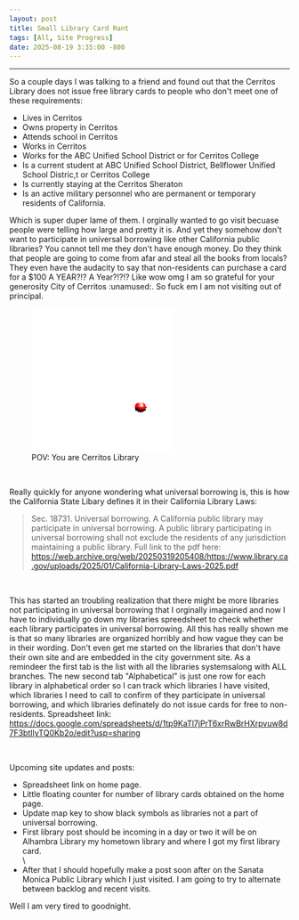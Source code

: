 ```yaml
---
layout: post
title: Small Library Card Rant
tags: [All, Site Progress]
date: 2025-08-19 3:35:00 -800
---
```

---
So a couple days I was talking to a friend and found out that the Cerritos Library does not issue free library cards to people who don't meet one of these requirements:
<ul>
  <li>Lives in Cerritos</li>
  <li>Owns property in Cerritos</li>
  <li>Attends school in Cerritos</li>
  <li>Works in Cerritos</li>
  <li>Works for the ABC Unified School District or for Cerritos College</li>
  <li>Is a current student at ABC Unified School District, Bellflower Unified School Distric,t or Cerritos College</li>
  <li>Is currently staying at the Cerritos Sheraton</li>
  <li>Is an active military personnel who are permanent or temporary residents of California.</li>
</ul>
Which is super duper lame of them. I orginally wanted to go visit becuase people were telling how large and pretty it is. And yet they somehow don't want to participate in universal 
borrowing like other California public libraries? You cannot tell me they don't have enough money. Do they think that people are going to come from afar and steal all the books from
locals? They even have the audacity to say that non-residents can purchase a card for a $100 A YEAR?!? A Year?!?!? Like wow omg I am so grateful for your generosity City of Cerritos 
:unamused:. So fuck em I am not visiting out of principal.

<br>

<div class="image-container">
      <figure>
            <img src=https://raw.githubusercontent.com/fiercefire/Blog-Assets/refs/heads/main/2025-09-11-Library-Card-Rant/tomato-throw.gif"" alt="Tomate Throw Gif">
            <figcaption>POV: You are Cerritos Library</figcaption>
      </figure>
</div>

<br>

Really quickly for anyone wondering what universal borrowing is, this is how the California State Libary defines it in their California Library Laws:
> Sec. 18731.  Universal borrowing. 
> A California public library may participate in universal borrowing. A public library 
> participating in universal borrowing shall not exclude the residents of any jurisdiction 
> maintaining a public library.
Full link to the pdf here: https://web.archive.org/web/20250319205408/https://www.library.ca.gov/uploads/2025/01/California-Library-Laws-2025.pdf

<br>

This has started an troubling realization that there might be more libraries not participating in universal borrowing that I orginally imagained and now I have to individually go down
my libraries spreedsheet to check whether each library participates in universal borrowing. All this has really shown me is that so many libraries are organized horribly and how vague 
they can be in their wording. Don't even get me started on the libraries that don't have their own site and are embedded in the city government site. As a remindeer the first tab is 
the list with all the libraries systemsalong with ALL branches. The new second tab "Alphabetical" is just one row for each library in alphabetical order so I can track which libraries 
I have visited, which libraries I need to call to confirm of they participate in universal borrowing, and which libraries definately do not issue cards for free to non-residents. 
Spreadsheet link: https://docs.google.com/spreadsheets/d/1tp9KaTl7jPrT6xrRwBrHXrpvuw8d7F3btIlyTQ0Kb2o/edit?usp=sharing

<br>

Upcoming site updates and posts:
<ul>
  <li>Spreadsheet link on home page.</li>
  <li>Little floating counter for number of library cards obtained on the home page.</li>
  <li>Update map key to show black symbols as libraries not a part of universal borrowing.</li>
  <li>First library post should be incoming in a day or two it will be on Alhambra Library my hometown library and where I got my first library card.</li>\
  <li>After that I should hopefully make a post soon after on the Sanata Monica Public Library which I just visited. I am going to try to alternate between backlog and recent
  visits.</li>
</ul>

Well I am very tired to goodnight. 
